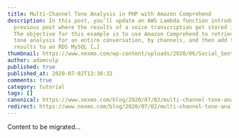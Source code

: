 ```yaml
---
title: Multi-Channel Tone Analysis in PHP with Amazon Comprehend
description: In this post, you’ll update an AWS Lambda function introduced in a
  previous post where the results of a voice transcription get stored in RDS.
  The objective for this example is to use Amazon Comprehend to retrieve the
  tone analysis for an entire conversation, by channels, and then add the
  results to an RDS MySQL […]
thumbnail: https://www.nexmo.com/wp-content/uploads/2020/06/Social_Sentiment-Analysis_Voice_1200x627-1.png
author: adamculp
published: true
published_at: 2020-07-02T13:30:32
comments: true
category: tutorial
tags: []
canonical: https://www.nexmo.com/blog/2020/07/02/multi-channel-tone-analysis-in-php-with-amazon-comprehend
redirect: https://www.nexmo.com/blog/2020/07/02/multi-channel-tone-analysis-in-php-with-amazon-comprehend
---
```

Content to be migrated...